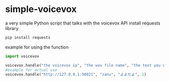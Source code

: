 # simple-voicevox
a very simple Python script that talks with the voicevox API
install requests library
```python
pip install requests
```
example for using the function
```python
import voicevox

voicevox.handle("the voicevox ip", "the wav file name", "the text you want to enter in Japanese", "the character number")
#example for actual use
voicevox.handle("http://127.0.0.1:50021", "zanu", "よよだよ", 1)
```
